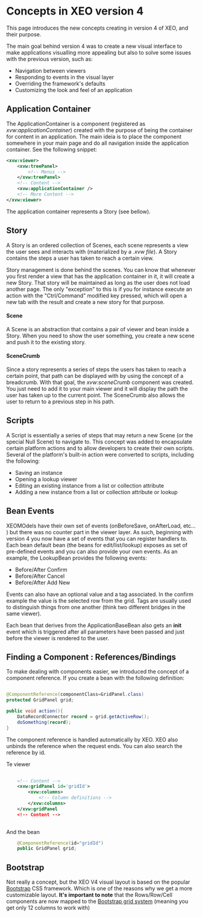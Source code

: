 # Concepts in XEO version 4

This page introduces the new concepts creating in version 4 of XEO, and their purpose.

The main goal behind version 4 was to create a new visual interface to make applications visualling more appealing but also to solve some issues with the previous version, such as:
- Navigation between viewers
- Responding to events in the visual layer
- Overriding the framework's defaults
- Customizing the look and feel of an application


## Application Container

The ApplicationContainer is a component (registered as *xvw:applicationContainer*) created with the purpose of being the container for content in an application. The main ideia is to place the component somewhere in your main page and do all navigation inside the application container. See the following snippet:

```xml
<xvw:viewer>
	<xvw:treePanel>
    	<!-- Menus -->
    </xvw:treePanel>
	<!-- Content -->
    <xvw:applicationContainer />
    <!-- More Content -->
</xvw:viewer>
```

The application container represents a Story (see bellow).

## Story

A Story is an ordered collection of Scenes, each scene represents a view the user sees and interacts with (materialized by a *.xvw file*). A Story contains the steps a user has taken to reach a certain view.

Story management is done behind the scenes. You can know that whenever you first render a view that has the application container in it, it will create a new Story. That story will be maintained as long as the user does not load another page. The only "exception" to this is if you for instance execute an action with the "Ctrl/Command" modified key pressed, which will open a new tab with the result and create a new story for that purpose.

#### Scene

A Scene is an abstraction that contains a pair of viewer and bean inside a Story. When you need to show the user something, you create a new scene and push it to the existing story.

#### SceneCrumb 

Since a story represents a series of steps the users has taken to reach a certain point, that path can be displayed with by using the concept of a breadcrumb. With that goal, the *xvw:sceneCrumb* component was created. You just need to add it to your main viewer and it will display the path the user has taken up to the current point. The SceneCrumb also allows the user to return to a previous step in his path.


## Scripts

A Script is essentially a series of steps that may return a new Scene (or the special Null Scene) to navigate to. This concept was added to encapsulate certain platform actions and to allow developers to create their own scripts. Several of the platform's built-in action were converted to scripts, including the following:
- Saving an instance
- Opening a lookup viewer
- Editing an existing instance from a list or collection attribute
- Adding a new instance from a list or collection attribute or lookup

## Bean Events

XEOMOdels have their own set of events (onBeforeSave, onAfterLoad, etc... ) but there was no counter part in the viewer layer. As such, beginning with version 4 you now have a set of events that you can register handlers to. Each bean default bean (the beans for edit/list/lookup) exposes as set of pre-defined events and you can also provide your own events. As an example, the LookupBean provides the following events:

- Before/After Confirm
- Before/After Cancel
- Before/After Add New

Events can also have an optional value and a tag associated. In the confirm example the value is the selected row from the grid. Tags are usually used to distinguish things from one another (think two different bridges in the same viewer).

Each bean that derives from the ApplicationBaseBean also gets an **init** event which is triggered after all parameters have been passed and just before the viewer is rendered to the user.

## Finding a Component : References/Bindings

To make dealing with components easier, we introduced the concept of a component reference. If you create a bean with the following definition:

```java

@ComponentReference(componentClass=GridPanel.class)
protected GridPanel grid;

public void action(){
	DataRecordConnector record = grid.getActiveRow();
	doSomething(record);
}

```


The component reference is handled automatically by XEO. XEO also unbinds the reference when the request ends. You can also search the reference by id.

Te viewer
```xml
	
    <!-- Content -->
    <xvw:gridPanel id='gridId'>
    	<xvw:columns>
        	<!-- Column definitions -->
        </xvw:columns>
    </xvw:gridPanel
    <!-- Content -->
	
```
And the bean
```java
	@ComponentReference(id="gridId")
	public GridPanel grid;
```


## Bootstrap

Not really a concept, but the XEO V4 visual layout is based on the popular [Bootstrap](http://www.getbootstrap.com) CSS framework. Which is one of the reasons why we get a more customizable layout.
**It's important to note** that the Rows/Row/Cell components are now mapped to the [Bootstrap grid system](http://getbootstrap.com/css/#grid) (meaning you get only 12 columns to work with)







